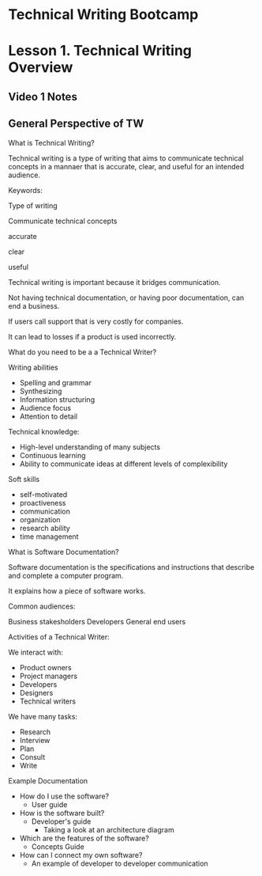 # Technical Writing Bootcamp

# Lesson 1. Technical Writing Overview
## Video 1 Notes 

## General Perspective of TW 

What is Technical Writing? 

Technical writing is a type of writing that aims to communicate technical concepts in a mannaer that is accurate, clear, and useful for an intended audience. 

Keywords: 

Type of writing 

Communicate technical concepts 

accurate

clear 

useful 

Technical writing is important because it bridges communication. 

Not having technical documentation, or having poor documentation, can end a business. 

If users call support that is very costly for companies. 

It can lead to losses if a product is used incorrectly. 

What do you need to be a a Technical Writer? 

Writing abilities 
- Spelling and grammar 
- Synthesizing 
- Information structuring 
- Audience focus 
- Attention to detail 

Technical knowledge: 
- High-level understanding of many subjects 
- Continuous learning 
- Ability to communicate ideas at different levels of complexibility 

Soft skills 
- self-motivated
- proactiveness 
- communication
- organization
- research ability 
- time management 

What is Software Documentation? 

Software documentation is the specifications and instructions that describe and complete a computer program. 

It explains how a piece of software works. 

Common audiences: 

Business stakesholders
Developers 
General end users 

Activities of a Technical Writer: 

We interact with: 
- Product owners
- Project managers
- Developers 
- Designers 
- Technical writers 

We have many tasks: 
- Research 
- Interview 
- Plan 
- Consult 
- Write 

Example Documentation 

- How do I use the software? 
  - User guide 
- How is the software built? 
  - Developer's guide
    - Taking a look at an architecture diagram  
- Which are the features of the software? 
  - Concepts Guide 
- How can I connect my own software? 
  - An example of developer to developer communication 
